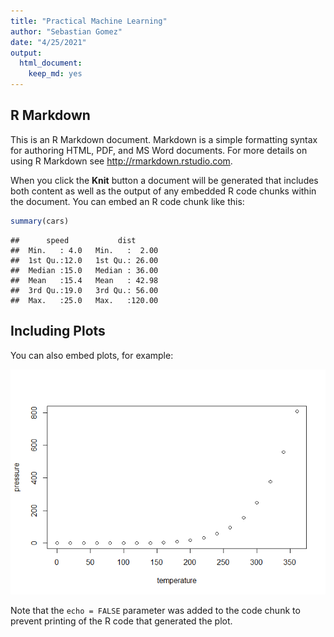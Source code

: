 ```yaml
---
title: "Practical Machine Learning"
author: "Sebastian Gomez"
date: "4/25/2021"
output: 
  html_document: 
    keep_md: yes
---
```




## R Markdown

This is an R Markdown document. Markdown is a simple formatting syntax for authoring HTML, PDF, and MS Word documents. For more details on using R Markdown see <http://rmarkdown.rstudio.com>.

When you click the **Knit** button a document will be generated that includes both content as well as the output of any embedded R code chunks within the document. You can embed an R code chunk like this:


```r
summary(cars)
```

```
##      speed           dist       
##  Min.   : 4.0   Min.   :  2.00  
##  1st Qu.:12.0   1st Qu.: 26.00  
##  Median :15.0   Median : 36.00  
##  Mean   :15.4   Mean   : 42.98  
##  3rd Qu.:19.0   3rd Qu.: 56.00  
##  Max.   :25.0   Max.   :120.00
```

## Including Plots

You can also embed plots, for example:

![](course_project_files/figure-html/pressure-1.png)<!-- -->

Note that the `echo = FALSE` parameter was added to the code chunk to prevent printing of the R code that generated the plot.
